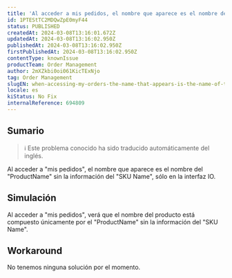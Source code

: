 ```yaml
---
title: 'Al acceder a mis pedidos, el nombre que aparece es el nombre del ProductName sin la información del SKU Name.'
id: 1PTEStTC2MDQwZpE0myF44
status: PUBLISHED
createdAt: 2024-03-08T13:16:01.672Z
updatedAt: 2024-03-08T13:16:02.950Z
publishedAt: 2024-03-08T13:16:02.950Z
firstPublishedAt: 2024-03-08T13:16:02.950Z
contentType: knownIssue
productTeam: Order Management
author: 2mXZkbi0oi061KicTExNjo
tag: Order Management
slugEN: when-accessing-my-orders-the-name-that-appears-is-the-name-of-the-productname-without-the-sku-name-information
locale: es
kiStatus: No Fix
internalReference: 694809
---
```


## Sumario

>ℹ️ Este problema conocido ha sido traducido automáticamente del inglés.


Al acceder a "mis pedidos", el nombre que aparece es el nombre del "ProductName" sin la información del "SKU Name", sólo en la interfaz IO.



##

## Simulación


Al acceder a "mis pedidos", verá que el nombre del producto está compuesto únicamente por el "ProductName" sin la información del "SKU Name".



## Workaround


No tenemos ninguna solución por el momento.





